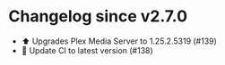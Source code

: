 # Changelog since v2.7.0
- ⬆️ Upgrades Plex Media Server to 1.25.2.5319 (#139) 
- 🚀 Update CI to latest version (#138) 
